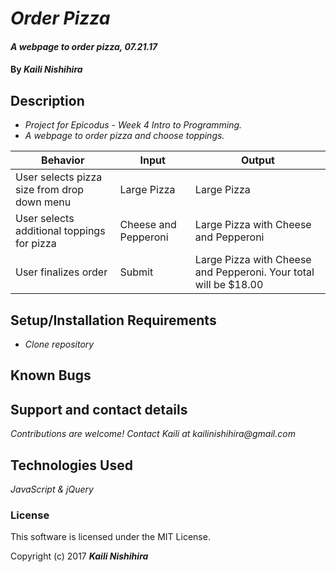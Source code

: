 # _Order Pizza_

#### _A webpage to order pizza, 07.21.17_

#### By _**Kaili Nishihira**_

## Description

* _Project for Epicodus - Week 4 Intro to Programming._
* _A webpage to order pizza and choose toppings._

| Behavior  | Input  | Output  |
|---|---|---|
| User selects pizza size from drop down menu  | Large Pizza | Large Pizza  |
|  User selects additional toppings for pizza | Cheese and Pepperoni  |  Large Pizza with Cheese and Pepperoni |
| User finalizes order | Submit  | Large Pizza with Cheese and Pepperoni. Your total will be $18.00  |


## Setup/Installation Requirements

* _Clone repository_

## Known Bugs

## Support and contact details

_Contributions are welcome! Contact Kaili at kailinishihira@gmail.com_

## Technologies Used

_JavaScript & jQuery_

### License

This software is licensed under the MIT License.

Copyright (c) 2017 **_Kaili Nishihira_**
